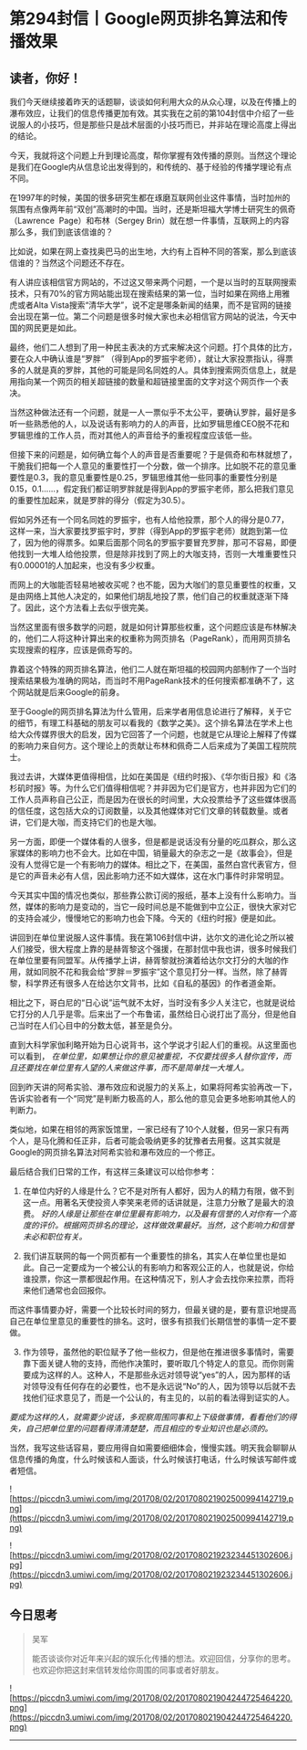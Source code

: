 # 第294封信丨Google网页排名算法和传播效果

## 读者，你好！

我们今天继续接着昨天的话题聊，谈谈如何利用大众的从众心理，以及在传播上的瀑布效应，让我们的信息传播更加有效。其实我在之前的第104封信中介绍了一些说服人的小技巧，但是那些只是战术层面的小技巧而已，并非站在理论高度上得出的结论。

今天，我就将这个问题上升到理论高度，帮你掌握有效传播的原则。当然这个理论是我们在Google内从信息论出发得到的，和传统的、基于经验的传播学理论有点不同。

在1997年的时候，美国的很多研究生都在琢磨互联网创业这件事情，当时加州的氛围有点像两年前“双创”高潮时的中国。当时，还是斯坦福大学博士研究生的佩奇（Lawrence  Page）和布林（Sergey Brin）就在想一件事情，互联网上的内容那么多，我们到底该信谁的？

比如说，如果在网上查找奥巴马的出生地，大约有上百种不同的答案，那么到底该信谁的？当然这个问题还不存在。

有人讲应该相信官方网站的，不过这又带来两个问题，一个是以当时的互联网搜索技术，只有70%的官方网站能出现在搜索结果的第一位，当时如果在网络上用雅虎或者Alta Vista搜索“清华大学”，说不定是哪条新闻的结果，而不是官网的链接会出现在第一位。第二个问题是很多时候大家也未必相信官方网站的说法，今天中国的网民更是如此。

最终，他们二人想到了用一种民主表决的方式来解决这个问题。打个具体的比方，要在众人中确认谁是“罗胖” （得到App的罗振宇老师），就让大家投票指认，得票多的人就是真的罗胖，其他的可能是同名同姓的人。具体到搜索网页信息上，就是用指向某一个网页的相关超链接的数量和超链接里面的文字对这个网页作一个表决。

当然这种做法还有一个问题，就是一人一票似乎不太公平，要确认罗胖，最好是多听一些熟悉他的人，以及说话有影响力的人的声音，比如罗辑思维CEO脱不花和罗辑思维的工作人员，而对其他人的声音给予的重视程度应该低一些。

但接下来的问题是，如何确立每个人的声音是否重要呢？于是佩奇和布林就想了，干脆我们把每一个人意见的重要性打一个分数，做一个排序。比如脱不花的意见重要性是0.3，我的意见重要性是0.25，罗辑思维其他一些同事的重要性分别是0.15，0.1......，假定我们都证明罗胖就是得到App的罗振宇老师，那么把我们意见的重要性加起来，就是罗胖的得分（假定为30.5）。

假如另外还有一个同名同姓的罗振宇，也有人给他投票，那个人的得分是0.77，这样一来，当大家要找罗振宇时，罗胖（得到App的罗振宇老师）就跑到第一位了，因为他的得票多。如果后面那个同名的罗振宇要冒充罗胖，那可不容易，即便他找到一大堆人给他投票，但是除非找到了网上的大咖支持，否则一大堆重要性只有0.00001的人加起来，也没有多少权重。

而网上的大咖能否轻易地被收买呢？也不能，因为大咖们的意见重要性的权重，又是由网络上其他人决定的，如果他们胡乱地投了票，他们自己的权重就逐渐下降了。因此，这个方法看上去似乎很完美。

当然这里面有很多数学的问题，就是如何计算那些权重，这个问题应该是布林解决的，他们二人将这种计算出来的权重称为网页排名（PageRank），而用网页排名实现搜索的程序，应该是佩奇写的。

靠着这个特殊的网页排名算法，他们二人就在斯坦福的校园网内部制作了一个当时搜索结果极为准确的网站，而当时不用PageRank技术的任何搜索都准确不了，这个网站就是后来Google的前身。

至于Google的网页排名算法为什么管用，后来学者用信息论进行了解释，关于它的细节，有理工科基础的朋友可以看我的《数学之美》。这个排名算法在学术上也给大众传媒界很大的启发，因为它回答了一个问题，也就是它从理论上解释了传媒的影响力来自何方。这个理论上的贡献让布林和佩奇二人后来成为了美国工程院院士。

我过去讲，大媒体更值得相信，比如在美国是《纽约时报》、《华尔街日报》和《洛杉矶时报》等。为什么它们值得相信呢？并非因为它们是官方，也并非因为它们的工作人员声称自己公正，而是因为在很长的时间里，大众投票给予了这些媒体很高的信任度，这包括大众的订阅数量，以及其他媒体对它们文章的转载数量。或者讲，它们是大咖，而支持它们的也是大咖。

另一方面，即便一个媒体看的人很多，但是都是说话没有分量的吃瓜群众，那么这家媒体的影响力也不会大。比如在中国，销量最大的杂志之一是《故事会》，但是没有人觉得它是一个有影响力的媒体。相比之下，在美国，虽然白宫代表官方，但是它的声音未必有人信，因此影响力还不如大媒体，这在水门事件时非常明显。

今天其实中国的情况也类似，那些靠公款订阅的报纸，基本上没有什么影响力。当然，媒体的影响力是变动的，当它一段时间总是不能做到中立公正，很快大家对它的支持会减少，慢慢地它的影响力也会下降。今天的《纽约时报》便是如此。

讲回到在单位里说服人这件事情。我在第106封信中讲，达尔文的进化论之所以被人们接受，很大程度上靠的是赫胥黎这个强援，在那封信中我也讲，很多时候我们在单位里要有同盟军。从传播学上讲，赫胥黎就扮演着给达尔文打分的大咖的作用，就如同脱不花和我会给“罗胖＝罗振宇”这个意见打分一样。当然，除了赫胥黎，科学界还有很多人在给达尔文背书，比如《自私的基因》的作者道金斯。

相比之下，哥白尼的“日心说”运气就不太好，当时没有多少人关注它，也就是说给它打分的人几乎是零。后来出了一个布鲁诺，虽然给日心说打出了高分，但是他自己当时在人们心目中的分数太低，甚至是负分。

直到大科学家伽利略开始为日心说背书，这个学说才引起人们的重视。从这里面也可以看到， *在单位里，如果想让你的意见被重视，不仅要找很多人替你宣传，而且还要找在单位里有人望的人来做这件事，而不是简单找一大堆人。*

回到昨天讲的阿希实验、瀑布效应和说服力的关系上，如果将阿希实验再改一下，告诉实验者有一个“同党”是判断力极高的人，那么他的意见会更多地影响其他人的判断力。

类似地，如果在相邻的两家饭馆里，一家已经有了10个人就餐，但另一家只有两个人，是马化腾和任正非，后者可能会吸纳更多的犹豫者去用餐。这其实就是Google的网页排名算法对阿希实验和瀑布效应的一个修正。

最后结合我们日常的工作，有这样三条建议可以给你参考：

1. 在单位内好的人缘是什么？它不是对所有人都好，因为人的精力有限，做不到这一点。用著名天使投资人李笑来老师的话讲就是，注意力分散了是最大的浪费。 *好的人缘是让那些在单位里最有影响力，以及最有信誉的人对你有一个高度的评价。根据网页排名的理论，这样做效果最好。当然，这个影响力和信誉未必和职位有关。*

2. 我们讲互联网的每一个网页都有一个重要性的排名，其实人在单位里也是如此。自己一定要成为一个被公认的有影响力和客观公正的人，也就是说，你给谁投票，你这一票都很起作用。在这种情况下，别人才会去找你来拉票，而将来他们通常也会回报你。

而这件事情要办好，需要一个比较长时间的努力，但最关键的是，要有意识地提高自己在单位里意见的重要性的排名。这时，很多有损我们长期信誉的事情一定不要做。

3. 作为领导，虽然他的职位赋予了他一些权力，但是他在推进很多事情时，需要靠下面关键人物的支持，而他作决策时，要听取几个特定人的意见。而你则需要成为这样的人。这种人，不是那些永远对领导说“yes”的人，因为那样的话对领导没有任何存在的必要性，也不是永远说“No”的人，因为领导以后就不去找他们征求意见了，而是一个公认的，有主见的，以前的看法得到证实的人。

 *要成为这样的人，就需要少说话，多观察周围同事和上下级做事情，看看他们的得失，自己把单位里的问题看得清清楚楚，而且相应的专业知识也是必须的。*

当然，我写这些话容易，要应用得自如需要细细体会，慢慢实践。明天我会聊聊从信息传播的角度，什么时候该和人面谈，什么时候该打电话，什么时候该写邮件或者短信。

![https://piccdn3.umiwi.com/img/201708/02/201708021902500994142719.png](https://piccdn3.umiwi.com/img/201708/02/201708021902500994142719.png)

![https://piccdn3.umiwi.com/img/201708/02/201708021923234451302606.jpg](https://piccdn3.umiwi.com/img/201708/02/201708021923234451302606.jpg)

## 今日思考

> 吴军
> 
> 能否谈谈你对近年来兴起的娱乐化传播的想法。欢迎回信，分享你的思考。也欢迎你把这封来信转发给你周围的同事或者好朋友。

![https://piccdn3.umiwi.com/img/201708/02/201708021904244725464220.png](https://piccdn3.umiwi.com/img/201708/02/201708021904244725464220.png)

---

